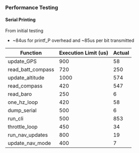
### Performance Testing

#### Serial Printing
From initial testing
- ~84us for printf\_P overhead and ~85us per bit transmitted

| Function | Execution Limit (us) | Actual |
| --- | --- | --- |
| update_GPS | 900 | 58 | 
| read_batt_compass | 720 | 250 | 
| update_altitude | 1000 | 574 | 
| read_compass | 420 | 547 |
| read_baro | 250 | 6 | 
| one_hz_loop | 420 | 58 | 
| dump_serial | 500 | 6 |
| run_cli | 500 | 853 |
| throttle_loop | 450 | 34 |
| run_nav_updates | 800 | 19 |
| update_nav_mode | 400 | 7 |

